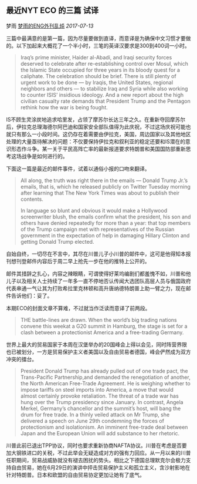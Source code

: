 ## 最近NYT ECO 的三篇 试译

梦雨 [梦雨的ENG外刊乱炖](javascript:void(0);) *2017-07-13*

三篇中最满意的是第一篇，因为尽量要做到直译，而意译是为确保中文习惯才要做的。以下加起来大概花了一个半小时，三笔的英译汉要求是300到400词一小时。

> Iraq’s prime minister, Haider al-Abadi, and Iraqi security forces deserved to celebrate after re-establishing control over Mosul, which the Islamic State occupied for three years in its bloody quest for a caliphate. The celebration should be brief. There is still plenty of urgent work to be done — by Iraqis, the United States, regional neighbors and others — to stabilize Iraq and Syria while also working to counter ISIS’ insidious ideology. And a new report about the high civilian casualty rate demands that President Trump and the Pentagon rethink how the war is being fought.

IS不顾生灵涂炭地追求哈里发，占领了摩苏尔长达三年之久。在重新夺回摩苏尔后，伊拉克总理海德尔阿巴迪和国家安全部队值得为此庆祝，不过这场庆祝可能也就只有那么一小段时间。这仍存在着需要由伊拉克，美国，周边国家以及其他地区处理的大量亟待解决的问题：不仅要保持伊拉克和叙利亚的稳定还要和IS潜在的意识形态作斗争。某一关于平民高阵亡率的最新报道要求特朗普和美国国防部重新思考这场战争是如何进行的。

下面这一篇是最近的邮件事件，试着以通俗小报的口吻来翻译。

> All along, the truth was right there in the emails — Donald Trump Jr.’s emails, that is, which he released publicly on Twitter Tuesday morning after learning that The New York Times was about to publish their contents.
>
> In language so blunt and obvious it would make a Hollywood screenwriter blush, the emails confirm what the president, his son and others have denied repeatedly for more than a year: that top members of the Trump campaign met with representatives of the Russian government in the expectation of help in damaging Hillary Clinton and getting Donald Trump elected.

自始自终，一切尽在不言中，其尽在川普儿子小川普的邮件中，这可是他得知本报刊想刊登邮件内容后于周二早上抢先一步在他的推特上公开的。

邮件其措辞之扎心，内容之辣眼睛，可谓使得好莱坞编剧们都羞愧不如，川普和他儿子以及相关人士持续了一年多一直不停地否认传闻大选团队高层人员与俄国政府代表串通一气让其为打败希拉里克林顿和高升唐纳德特朗普上助一臂之力，现在邮件告诉他们：妥了。

本期ECO的封面文章不算难，不过就当作泛读而意译了前两段。

> THE battle-lines are drawn. When the world’s big trading nations convene this weekat a G20 summit in Hamburg, the stage is set for a clash between a protectionist America and a free-trading Germany.

世界上最大的贸易国家于本周在汉堡举办的20国峰会上得以会见，同时阵营界限也已被划分，一方是贸易保护主义者美国以及自由贸易者德国，峰会俨然成为双方冲突的擂台。

> President Donald Trump has already pulled out of one trade pact, the Trans-Pacific Partnership,and demanded the renegotiation of another, the North American Free-Trade Agreement. He is weighing whether to impose tariffs on steel imports into America, a move that would almost certainly provoke retaliation. The threat of a trade war has hung over the Trump presidency since January. In contrast, Angela Merkel, Germany’s chancellor and the summit’s host, will bang the drum for free trade. In a thinly veiled attack on Mr Trump, she delivered a speech on June 29th condemning the forces of protectionism and isolationism. An imminent free-trade deal between Japan and the European Union will add substance to her rhetoric.

川普此前已退出TPP协议，同时也要求重新协商NAFTA协议。川普在考虑是否要加大钢铁进口的关税，不过此举会无疑造成对方的强有力回应。从一月以来的川普任职期间，贸易战威胁就没有褪去困扰的势头。相比之下德国总理默克尔会极力支持自由贸易，她在6月29日的演讲中抨击贸易保护主义和孤立主义，含沙射影地在针对特朗普。日本和欧盟的自由贸易协定更加让她有了底气。











